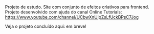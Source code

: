 Projeto de estudo. Site com conjunto de efeitos criativos para frontend.
Projeto desenvolvido com ajuda do canal Online Tutorials: https://www.youtube.com/channel/UCbwXnUipZsLfUckBPsC7Jog 

Veja o projeto concluído aqui: em breve!
